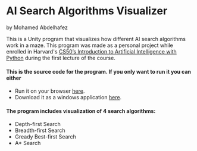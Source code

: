 # AI Search Algorithms Visualizer
by Mohamed Abdelhafez

This is a Unity program that visualizes how different AI search algorithms work in a maze. This program was made as a personal project while enrolled in Harvard's [CS50’s Introduction to Artificial Intelligence with Python](https://cs50.harvard.edu/ai/2020/) during the first lecture of the course.


#### This is the source code for the program. If you only want to run it you can either
- Run it on your browser [here]().
- Download it as a windows application [here]().


#### The program includes visualization of 4 search algorithms:
- Depth-first Search
- Breadth-first Search
- Gready Best-first Search
- A* Search




